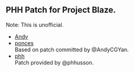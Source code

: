 ## PHH Patch for Project Blaze.
Note: This is unofficial.  

- [Andy](https://github.com/AndyCGYan/lineage_patches_unified/tree/lineage-19.1/patches_treble_personal/device_phh_treble)  
- [ponces](https://github.com/ponces/treble_build_pe/tree/twelve/patches/personal/common)  
Based on patch committed by @AndyCGYan.  
- [phh](https://github.com/phhusson/treble_experimentations/releases/latest)  
Patch provided by @phhusson.